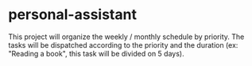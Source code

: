# personal-assistant
This project will organize the weekly / monthly schedule by priority.  The tasks will be dispatched according to the priority and the duration (ex: "Reading a book", this task will be divided on 5 days).
